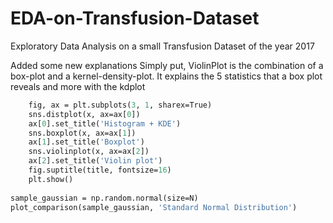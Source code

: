 # EDA-on-Transfusion-Dataset
Exploratory Data Analysis on a small Transfusion Dataset of the year 2017

Added some new explanations
Simply put, ViolinPlot is the combination of a box-plot and a kernel-density-plot. It explains the 5 statistics that a box plot reveals and more with the kdplot

```def plot_comparison(x, title):
    fig, ax = plt.subplots(3, 1, sharex=True)
    sns.distplot(x, ax=ax[0])
    ax[0].set_title('Histogram + KDE')
    sns.boxplot(x, ax=ax[1])
    ax[1].set_title('Boxplot')
    sns.violinplot(x, ax=ax[2])
    ax[2].set_title('Violin plot')
    fig.suptitle(title, fontsize=16)
    plt.show()
    
sample_gaussian = np.random.normal(size=N)
plot_comparison(sample_gaussian, 'Standard Normal Distribution')
 ```
 
